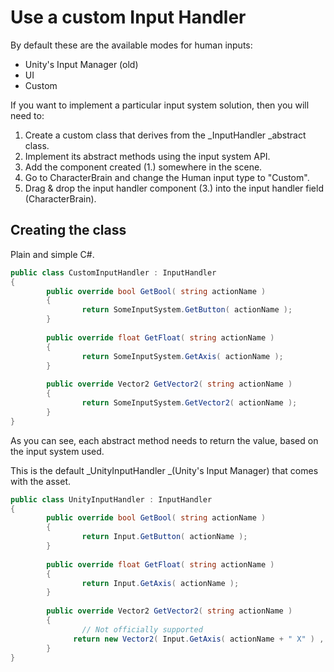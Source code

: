# Use a custom Input Handler

By default these are the available modes for human inputs:

* Unity's Input Manager (old)
* UI
* Custom

If you want to implement a particular input system solution, then you will need to:

1. Create a custom class that derives from the _InputHandler _abstract class.
2. Implement its abstract methods using the input system API.
3. Add the component created (1.) somewhere in the scene.
4. Go to CharacterBrain and change the Human input type to "Custom".
5. Drag & drop the input handler component (3.) into the input handler field (CharacterBrain).

## Creating the class

Plain and simple C#.

```csharp
public class CustomInputHandler : InputHandler
{
		public override bool GetBool( string actionName )
		{
				return SomeInputSystem.GetButton( actionName );
		}
		
		public override float GetFloat( string actionName )
		{
				return SomeInputSystem.GetAxis( actionName );	
		}
		
		public override Vector2 GetVector2( string actionName )
		{
				return SomeInputSystem.GetVector2( actionName );	
		}
}
```

As you can see, each abstract method needs to return the value, based on the input system used.

This is the default _UnityInputHandler _(Unity's Input Manager) that comes with the asset.

```csharp
public class UnityInputHandler : InputHandler
{
		public override bool GetBool( string actionName )
		{
				return Input.GetButton( actionName );
		}
		
		public override float GetFloat( string actionName )
		{
				return Input.GetAxis( actionName );		
		}
		
		public override Vector2 GetVector2( string actionName )
		{
				// Not officially supported	
			  return new Vector2( Input.GetAxis( actionName + " X" ) , 	Input.GetAxis( actionName + " Y" ) );	
		}
}
```



